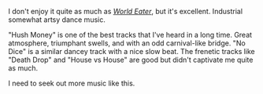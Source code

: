 I don't enjoy it quite as much as [*World Eater*](https://paulcarroll.site/music/music/58), but it's excellent. Industrial somewhat artsy dance music.

"Hush Money" is one of the best tracks that I've heard in a long time. Great
atmosphere, triumphant swells, and with an odd carnival-like bridge. "No Dice"
is a similar dancey track with a nice slow beat. The frenetic tracks like "Death
Drop" and "House vs House" are good but didn't captivate me quite as much.

I need to seek out more music like this.
